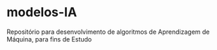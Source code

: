 # modelos-IA
Repositório para desenvolvimento de algoritmos de Aprendizagem de Máquina, para fins de Estudo

